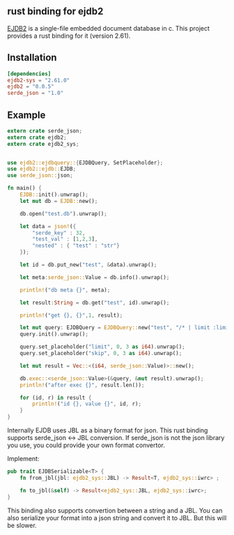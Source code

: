 ## rust binding for ejdb2

[EJDB2](https://ejdb.org/) is a single-file embedded document database in c. This project provides a rust binding for it (version 2.61).

## Installation

```toml
[dependencies]
ejdb2-sys = "2.61.0"
ejdb2 = "0.0.5"
serde_json = "1.0"
```

## Example

```rust
extern crate serde_json;
extern crate ejdb2;
extern crate ejdb2_sys;


use ejdb2::ejdbquery::{EJDBQuery, SetPlaceholder};
use ejdb2::ejdb::EJDB;
use serde_json::json;

fn main() {
    EJDB::init().unwrap();
    let mut db = EJDB::new();

    db.open("test.db").unwrap();

    let data = json!({
        "serde_key" : 32,
        "test_val" : [1,2,3],
        "nested" : { "test" : "str"}
    });

    let id = db.put_new("test", &data).unwrap();

    let meta:serde_json::Value = db.info().unwrap();

    println!("db meta {}", meta);

    let result:String = db.get("test", id).unwrap();

    println!("get {}, {}",1, result);

    let mut query: EJDBQuery = EJDBQuery::new("test", "/* | limit :limit skip :skip ");
    query.init().unwrap();

    query.set_placeholder("limit", 0, 3 as i64).unwrap();
    query.set_placeholder("skip", 0, 3 as i64).unwrap();

    let mut result = Vec::<(i64, serde_json::Value)>::new();

    db.exec::<serde_json::Value>(&query, &mut result).unwrap();
    println!("after exec {}", result.len());

    for (id, r) in result {
        println!("id {}, value {}", id, r);
    }
}

```

Internally EJDB uses JBL as a binary format for json. This rust binding supports serde_json <-> JBL conversion. If serde_json is not the json library you use, you could provide your own format convertor.

Implement:

```rust
pub trait EJDBSerializable<T> {
    fn from_jbl(jbl: ejdb2_sys::JBL) -> Result<T, ejdb2_sys::iwrc> ;

    fn to_jbl(&self) -> Result<ejdb2_sys::JBL, ejdb2_sys::iwrc>;
}
```

This binding also supports convertion between a string and a JBL. You can also serialize your format into a json string and convert it to JBL. But this will be slower. 